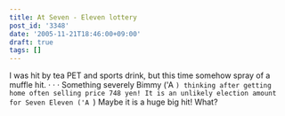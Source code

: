 ```yaml
---
title: At Seven - Eleven lottery
post_id: '3348'
date: '2005-11-21T18:46:00+09:00'
draft: true
tags: []
---
```


I was hit by tea PET and sports drink, but this time somehow spray of a muffle hit. · · · Something severely Bimmy ('A `) thinking after getting home often selling price 748 yen! It is an unlikely election amount for Seven Eleven ('A `) Maybe it is a huge big hit! What?
